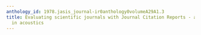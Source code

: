 ```yaml
---
anthology_id: 1978.jasis_journal-ir0anthology0volumeA29A1.3
title: Evaluating scientific journals with Journal Citation Reports - a case study
  in acoustics
---
```

